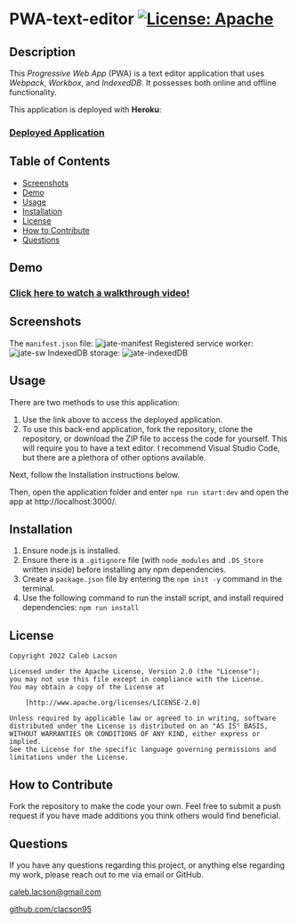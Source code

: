 # PWA-text-editor [![License: Apache](https://img.shields.io/badge/License-Apache_2.0-blue.svg)](https://opensource.org/licenses/Apache-2.0)

## Description
This *Progressive Web App* (PWA) is a text editor application that uses *Webpack*, *Workbox*, and *IndexedDB*. It possesses both online and offline functionality. 

This application is deployed with **Heroku**:
### [Deployed Application](https://pwa-jate-text-editor.herokuapp.com/)

## Table of Contents
* [Screenshots](#screenshots)
* [Demo](#demo)
* [Usage](#usage)
* [Installation](#installation)
* [License](#license)
* [How to Contribute](#how-to-contribute)
* [Questions](#questions)

## Demo
### [Click here to watch a walkthrough video!](https://watch.screencastify.com/v/ObTVBnqg6WWuLbhiXnUv)

## Screenshots
The `manifest.json` file:
![jate-manifest](https://user-images.githubusercontent.com/108302822/208798124-207783cc-3751-4e6e-80b8-fbb0c9a9260f.png)
Registered service worker:
![jate-sw](https://user-images.githubusercontent.com/108302822/208798139-93689ba9-567c-4d11-9a1f-35aa4f5a40a8.png)
IndexedDB storage:
![jate-indexedDB](https://user-images.githubusercontent.com/108302822/208798148-e4eb0049-cac8-416e-8fac-86997ada0cf3.png)

## Usage

There are two methods to use this application:

1. Use the link above to access the deployed application.
2. To use this back-end application, fork the repository, clone the repository, or download the ZIP file to access the code for yourself. This will require you to have a text editor. I recommend Visual Studio Code, but there are a plethora of other options available.

Next, follow the Installation instructions below.

Then, open the application folder and enter `npm run start:dev` and open the app at http://localhost:3000/.

## Installation
1. Ensure node.js is installed. 
2. Ensure there is a `.gitignore` file (with `node_modules` and `.DS_Store` written inside) before installing any npm dependencies. 
3. Create a `package.json` file by entering the `npm init -y` command in the terminal. 
4. Use the following command to run the install script, and install required dependencies: `npm run install`

## License

    Copyright 2022 Caleb Lacson

    Licensed under the Apache License, Version 2.0 (the "License");
    you may not use this file except in compliance with the License.
    You may obtain a copy of the License at

        [http://www.apache.org/licenses/LICENSE-2.0]

    Unless required by applicable law or agreed to in writing, software
    distributed under the License is distributed on an "AS IS" BASIS,
    WITHOUT WARRANTIES OR CONDITIONS OF ANY KIND, either express or implied.
    See the License for the specific language governing permissions and
    limitations under the License.

## How to Contribute
Fork the repository to make the code your own. Feel free to submit a push request if you have made additions you think others would find beneficial.

## Questions
If you have any questions regarding this project, or anything else regarding my work, please reach out to me via email or GitHub.

[caleb.lacson@gmail.com](caleb.lacson@gmail.com)
  
[github.com/clacson95](github.com/clacson95)
